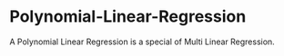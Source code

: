# Polynomial-Linear-Regression

A Polynomial Linear Regression is a special of Multi Linear Regression.
